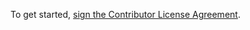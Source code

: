 To get started, <a href="https://www.clahub.com/agreements/kismatic/kubernetes-ldap">sign the Contributor License Agreement</a>.
